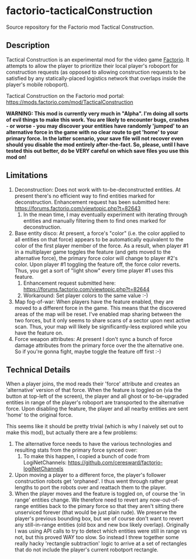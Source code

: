# factorio-tacticalConstruction

Source repository for the Factorio mod Tactical Construction.

## Description

Tactical Construction is an experimental mod for the video game [Factorio](https://factorio.com/). It attempts to allow the player to prioritize their local player's roboport for construction requests (as opposed to allowing construction requests to be satisfied by any statically-placed logistics network that overlaps inside the player's mobile roboport).

Tactical Construction on the Factorio mod portal: https://mods.factorio.com/mod/TacticalConstruction

**WARNING: This mod is currently very much in "Alpha". I'm doing all sorts of evil things to make this work. You are likely to encounter bugs, crashes - or worse - you may discover your entities have randomly 'jumped' to an alternative force in the game with no clear route to get 'home' to your primary force. In the latter scenario, your save file will not recover even should you disable the mod entirely after-the-fact. So, please, until I have tested this out better, do be VERY careful on which save files you use this mod on!**

## Limitations

1. Deconstruction: Does not work with to-be-deconstructed entities. At present there's no efficient way to find entities marked for deconstruction. Enhancement request has been submitted here: https://forums.factorio.com/viewtopic.php?t=82643
   1. In the mean time, I may eventually experiment with iterating through entities and manually filtering them to find ones marked for deconstruction.
2. Base entity disco: At present, a force's "color" (i.e. the color applied to all entities on that force) appears to be automatically equivalent to the color of the first player member of the force. As a result, when player #1 in a multiplayer game toggles the feature (and gets moved to the alternative force), the primary force color will change to player #2's color. Upon player #1 toggling the feature off, the force color reverts. Thus, you get a sort of "light show" every time player #1 uses this feature.
   1. Enhancement request submitted here: https://forums.factorio.com/viewtopic.php?t=82644
   2. Workaround: Set player colors to the same value :-)
3. Map fog-of-war: When players have the feature enabled, they are moved to a different force in the game. This means that the discovered areas of the map will be reset. I've enabled map sharing between the two forces, but it only seems to share scans of a sector upon next active scan. Thus, your map will likely be significantly-less explored while you have the feature on.
4. Force weapon attributes: At present I don't sync a bunch of force damage attributes from the primary force over the the alternative one. So if you're gonna fight, maybe toggle the feature off first :-)

## Technical Details

When a player joins, the mod reads their 'force' attribute and creates an 'alternative' version of that force.  When the feature is toggled on (via the button at top-left of the screen), the player and all ghost or to-be-upgraded entities in range of the player's roboport are transported to the alternative force.  Upon disabling the feature, the player and all nearby entities are sent 'home' to the original force.

This seems like it should be pretty trivial (which is why I naively set out to make this mod), but actually there are a few problems:

1. The alternative force needs to have the various technologies and resulting stats from the primary force synced over:
   1. To make this happen, I copied a bunch of code from LogiNetChannels: https://github.com/ceresward/factorio-logiNetChannels
2. Upon moving a player to a different force, the player's follower construction robots get 'orphaned'.  I thus went through rather great lengths to port the robots over and reattach them to the player.
3. When the player moves and the feature is toggled on, of course the 'in range' entities change.  We therefore need to revert any now-out-of-range entities back to the pimary force so that they aren't sitting there unserviced forever (that would be just plain rude).  We preserve the player's previous bounding box, but we of course don't want to revert any still-in-range entities (old box and new box likely overlap). Originally I was using API calls to try to detect which entities were still in range vs not, but this proved WAY too slow. So instead I threw together some really hacky 'rectangle subtraction' logic to arrive at a set of rectangles that do not include the player's current robotport rectangle.
